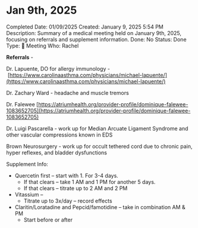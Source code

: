 # Jan 9th, 2025

Completed Date: 01/09/2025
Created: January 9, 2025 5:54 PM
Description: Summary of a medical meeting held on January 9th, 2025, focusing on referrals and supplement information.
Done: No
Status: Done
Type: 📅 Meeting
Who: Rachel

**Referrals** -

Dr. Lapuente, DO for allergy immunology - [https://www.carolinaasthma.com/physicians/michael-lapuente/](https://www.carolinaasthma.com/physicians/michael-lapuente/)

Dr. Zachary Ward - headache and muscle tremors

Dr. Falewee [https://atriumhealth.org/provider-profile/dominique-falewee-1083652705](https://atriumhealth.org/provider-profile/dominique-falewee-1083652705)

Dr. Luigi Pascarella - work up for Median Arcuate Ligament Syndrome and other vascular compressions known in EDS

Brown Neurosurgery - work up for occult tethered cord due to chronic pain, hyper reflexes, and bladder dysfunctions

Supplement Info:

- Quercetin first – start with 1. For 3-4 days.
    - If that clears – take 1 AM and 1 PM for another 5 days.
    - If that clears – titrate up to 2 AM and 2 PM
- Vitassium –
    - Titrate up to 3x/day – record effects
- Claritin/Loratadine and Pepcid/famotidine – take in combination AM & PM
    - Start before or after
